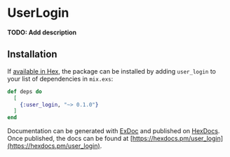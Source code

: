# UserLogin

**TODO: Add description**

## Installation

If [available in Hex](https://hex.pm/docs/publish), the package can be installed
by adding `user_login` to your list of dependencies in `mix.exs`:

```elixir
def deps do
  [
    {:user_login, "~> 0.1.0"}
  ]
end
```

Documentation can be generated with [ExDoc](https://github.com/elixir-lang/ex_doc)
and published on [HexDocs](https://hexdocs.pm). Once published, the docs can
be found at [https://hexdocs.pm/user_login](https://hexdocs.pm/user_login).

